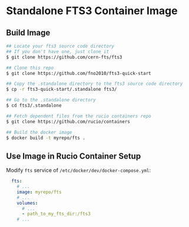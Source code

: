 # Standalone FTS3 Container Image

## Build Image

~~~ sh
## Locate your fts3 source code directory
## If you don't have one, just clone it
$ git clone https://github.com/cern-fts/fts3

## Clone this repo
$ git clone https://github.com/fno2010/fts3-quick-start

## Copy the .standalone directory to the fts3 source code directory
$ cp -r fts3-quick-start/.standalone fts3/

## Go to the .standalone directory
$ cd fts3/.standalone

## Fetch dependent files from the rucio containers repo
$ git clone https://github.com/rucio/containers

## Build the docker image
$ docker build -t myrepo/fts .
~~~

## Use Image in Rucio Container Setup

Modify `fts` service of `/etc/docker/dev/docker-compose.yml`:

~~~ yaml
  fts:
    # ...
    image: myrepo/fts
    # ...
    volumes:
      # ...
      - path_to_my_fts_dir:/fts3
    # ...
~~~
